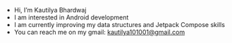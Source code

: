 - Hi, I’m Kautilya Bhardwaj
- I am interested in Android development
- I am currently improving my data structures and Jetpack Compose skills
- You can reach me on my gmail: kautilya101001@gmail.com

<!---
kautilya101/kautilya101 is a ✨ special ✨ repository because its `README.md` (this file) appears on your GitHub profile.
You can click the Preview link to take a look at your changes.
--->
